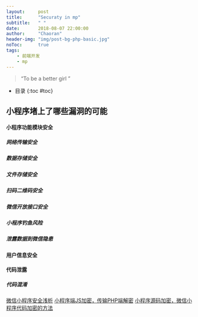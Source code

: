```yaml
---
layout:     post
title:      "Securaty in mp"
subtitle:   " "
date:       2018-08-07 22:00:00
author:     "Chaoran"
header-img: "img/post-bg-php-basic.jpg"
noToc:      true
tags:
    - 前端开发
    - mp
---
```


> “To be a better girl ”

* 目录
{:toc #toc}

## 小程序堵上了哪些漏洞的可能
#### 小程序功能模块安全
##### 网络传输安全
##### 数据存储安全
##### 文件存储安全
##### 扫码二维码安全
##### 微信开放接口安全
##### 小程序钓鱼风险
##### 泄露数据到微信隐患

#### 用户信息安全

#### 代码泄露
##### 代码混淆
[微信小程序安全浅析](https://mp.weixin.qq.com/s/1Qm2Sfny_kKx3GdODGVyyg)
[小程序端JS加密，传输PHP端解密](http://www.wxapp-union.com/thread-5159-1-1.html)
[小程序源码加密，微信小程序代码加密的方法](https://blog.csdn.net/towtotow/article/details/78827476)